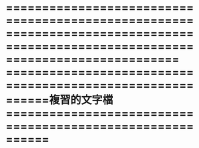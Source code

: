 ================================================================================================================================
==========================================================複習的文字檔==========================================================
================================================================================================================================
